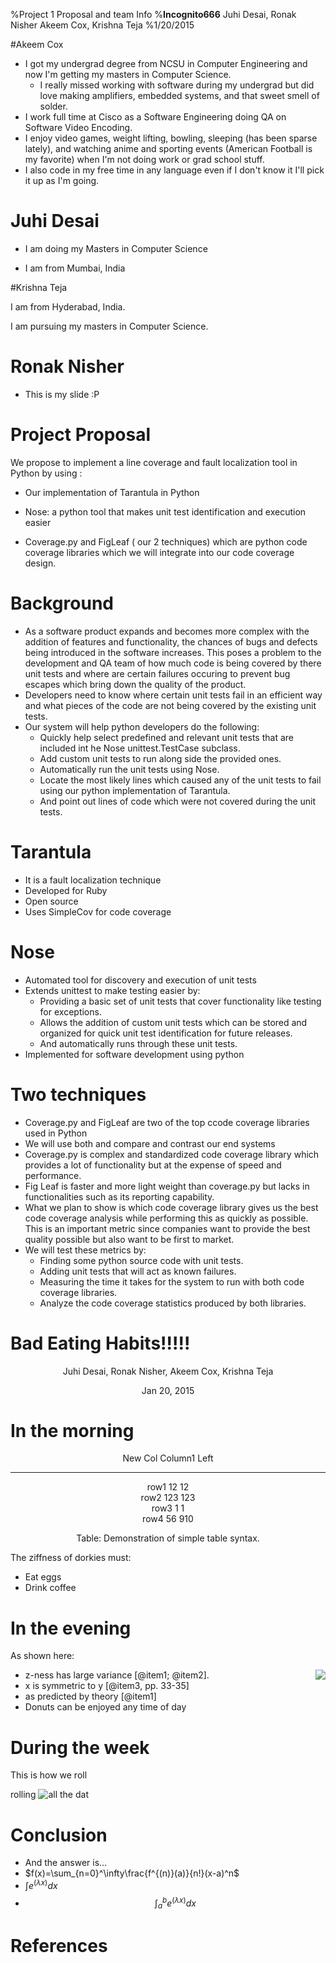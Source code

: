 %Project 1 Proposal and team Info
%**Incognito666**
 Juhi Desai, Ronak Nisher
  Akeem Cox, Krishna Teja
%1/20/2015

#Akeem Cox

- I got my undergrad degree from NCSU in Computer Engineering and now I'm getting my masters in Computer Science.
	* I really missed working with software during my undergrad but did love making amplifiers, embedded systems, and that sweet smell of solder. 
- I work full time at Cisco as a Software Engineering doing QA on Software Video Encoding. 
- I enjoy video games, weight lifting, bowling, sleeping (has been sparse lately), and watching anime and sporting events (American Football is my favorite) when I'm not doing work or grad school stuff.
- I also code in my free time in any language even if I don't know it I'll pick it up as I'm going.  
 
# Juhi Desai

- I am doing my Masters in Computer Science

- I am from Mumbai, India


#Krishna Teja

 I am from Hyderabad, India. 
 
 I am pursuing my masters in Computer Science.

# Ronak Nisher

- This is my slide :P

# Project Proposal

We propose to implement a line coverage and fault localization tool in Python by using : 

- Our implementation of Tarantula in Python

- Nose: a python tool that makes unit test identification and execution easier

- Coverage.py and FigLeaf ( our 2 techniques) which are python code coverage libraries which we will integrate into our code coverage design. 

# Background

- As a software product expands and becomes more complex with the addition of features and functionality, the chances of bugs and defects being introduced in the software increases. This poses a problem to the development and QA team of how much code is being covered by there unit tests and where are certain failures occuring to prevent bug escapes which bring down the quality of the product. 
- Developers need to know where certain unit tests fail in an efficient way and what pieces of the code are not being covered by the existing unit tests. 
- Our system will help python developers do the following:
     * Quickly help select predefined and relevant unit tests that are included int he Nose unittest.TestCase subclass. 
     * Add custom unit tests to run along side the provided ones.
     * Automatically run the unit tests using Nose. 
     * Locate the most likely lines which caused any of the unit tests to fail using our python implementation of Tarantula. 
     * And point out lines of code which were not covered during the unit tests. 

# Tarantula

- It is a fault localization technique
- Developed for Ruby
- Open source
- Uses SimpleCov for code coverage

# Nose

- Automated tool for discovery and execution of unit tests
- Extends unittest to make testing easier by: 
     * Providing a basic set of unit tests that cover functionality like testing for exceptions. 
     * Allows the addition of custom unit tests which can be stored and organized for quick unit test identification for future releases. 
     * And automatically runs through these unit tests.
- Implemented for software development using python

# Two techniques

- Coverage.py and FigLeaf are two of the top ccode coverage libraries used in Python
- We will use both and compare and contrast our end systems
- Coverage.py is complex and standardized code coverage library which provides a lot of functionality but at the expense of speed and performance. 
- Fig Leaf is faster and more light weight than coverage.py but lacks in functionalities such as its reporting capability.
- What we plan to show is which code coverage library gives us the best code coverage analysis while performing this as quickly as possible. This is an important metric since companies want to provide the best quality possible but also want to be first to market. 
- We will test these metrics by:
     * Finding some python source code with unit tests.
     * Adding unit tests that will act as known failures.
     * Measuring the time it takes for the system to run with both code coverage libraries. 
     * Analyze the code coverage statistics produced by both libraries.


# Bad Eating Habits!!!!!

<center>

Juhi Desai, Ronak Nisher,
Akeem Cox, Krishna Teja

Jan 20, 2015

</center>

# In the morning


<center>

New Col	    Column1      Left      
-------   ----------    -------- 
row1        12          12            
row2	   123          123          
row3	    1            1           
row4	   56           910            
	
Table:  Demonstration of simple table syntax.

</center>

The ziffness of dorkies must:

- Eat eggs
- Drink coffee

# In the evening

As shown here:

<img align=right src="../img/plot/plot1.png">

- z-ness has large variance [@item1; @item2].
- x is symmetric to y  [@item3, pp. 33-35]
- as predicted by theory [@item1]
- Donuts can be enjoyed any time of day


# During the week

This is how we roll

rolling ![all the dat](../img/dot/dot1.png)

# Conclusion

- And the answer is...
- $f(x)=\sum_{n=0}^\infty\frac{f^{(n)}(a)}{n!}(x-a)^n$
- $\int e^(\lambda x) dx$
- $$\int_{a}^{b} e^(\lambda x) dx$$


# References
